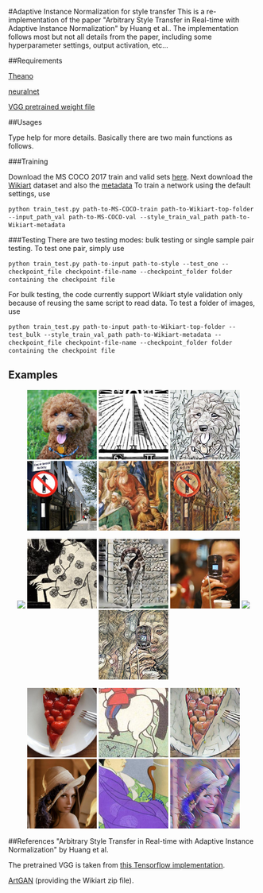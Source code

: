 #Adaptive Instance Normalization for style transfer
This is a re-implementation of the paper "Arbitrary Style Transfer in Real-time with Adaptive Instance Normalization" by Huang et al.. 
The implementation follows most but not all details from the paper, including some hyperparameter settings, output activation, etc...

##Requirements

[Theano](http://deeplearning.net/software/theano/index.html)

[neuralnet](https://github.com/justanhduc/neuralnet)

[VGG pretrained weight file](https://github.com/ftokarev/tf-vgg-weights/raw/master/vgg19_weights_normalized.h5)

##Usages

Type help for more details. Basically there are two main functions as follows.

###Training

Download the MS COCO 2017 train and valid sets [here](http://cocodataset.org/#download). 
Next download the [Wikiart](www.cs-chan.com/source/ICIP2017/wikiart.zip) dataset and also the [metadata](https://github.com/cs-chan/ArtGAN/tree/master/WikiArt%20Dataset)
To train a network using the default settings, use

```
python train_test.py path-to-MS-COCO-train path-to-Wikiart-top-folder --input_path_val path-to-MS-COCO-val --style_train_val_path path-to-Wikiart-metadata
``` 

###Testing
There are two testing modes: bulk testing or single sample pair testing.
To test one pair, simply use

```
python train_test.py path-to-input path-to-style --test_one --checkpoint_file checkpoint-file-name --checkpoint_folder folder containing the checkpoint file
```

For bulk testing, the code currently support Wikiart style validation only because of reusing the same script to read data. 
To test a folder of images, use 

```
python train_test.py path-to-input path-to-Wikiart-top-folder --test_bulk --style_train_val_path path-to-Wikiart-metadata --checkpoint_file checkpoint-file-name --checkpoint_folder folder containing the checkpoint file
```

## Examples
<p align='center'>
  <img src='examples/test input 0_6.jpg' width="140px">
  <img src='examples/test style 0_6.jpg' width="140px">
  <img src='examples/test output 0_6.jpg' width="140px">
  <img src='examples/test input 0_12.jpg' width="140px">
  <img src='examples/test style 0_12.jpg' width="140px">
  <img src='examples/test output 0_12.jpg' width="140px">
</p>

<p align='center'>
  <img src='examples/test input 4_8' width="140px">
  <img src='examples/test style 4_8.jpg' width="140px">
  <img src='examples/test output 4_8.jpg' width="140px">
  <img src='examples/test input 4_17.jpg' width="140px">
  <img src='examples/test style 4_17.png' width="140px">
  <img src='examples/test output 4_17.jpg' width="140px">
</p>

<p align='center'>
  <img src='examples/test input 8_3.jpg' width="140px">
  <img src='examples/test style 8_3.jpg' width="140px">
  <img src='examples/test output 8_3.jpg' width="140px">
  <img src='examples/test input_0.jpg' width="140px">
  <img src='examples/test style_0.jpg', width="140px">
  <img src='examples/test output_0.jpg' width="140px">
</p>

##References
"Arbitrary Style Transfer in Real-time with Adaptive Instance Normalization" by Huang et al.

The pretrained VGG is taken from [this Tensorflow implementation]().

[ArtGAN](https://github.com/cs-chan/ArtGAN) (providing the Wikiart zip file).
